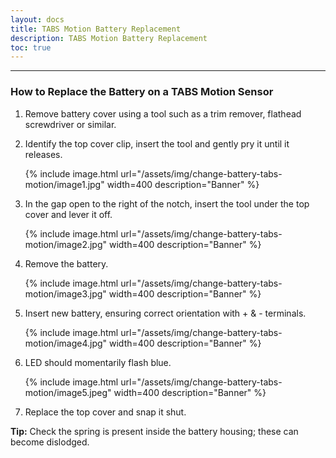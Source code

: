 ```yaml
---    
layout: docs    
title: TABS Motion Battery Replacement    
description: TABS Motion Battery Replacement    
toc: true    
---    
```

---------------------------------------    
### How to Replace the Battery on a TABS Motion Sensor    
  
1. Remove battery cover using a tool such as a trim remover, flathead screwdriver or similar.
  
2. Identify the top cover clip, insert the tool and gently pry it until it releases. 

   {% include image.html url="/assets/img/change-battery-tabs-motion/image1.jpg" width=400 description="Banner" %}  
  
3. In the gap open to the right of the notch, insert the tool under the top cover and lever it off.

   {% include image.html url="/assets/img/change-battery-tabs-motion/image2.jpg" width=400 description="Banner" %}  
  
4. Remove the battery.

   {% include image.html url="/assets/img/change-battery-tabs-motion/image3.jpg" width=400 description="Banner" %}  
  
5. Insert new battery, ensuring correct orientation with + & - terminals.

   {% include image.html url="/assets/img/change-battery-tabs-motion/image4.jpg" width=400 description="Banner" %}  
  
6. LED should momentarily flash blue.

   {% include image.html url="/assets/img/change-battery-tabs-motion/image5.jpeg" width=400 description="Banner" %}  
  
7. Replace the top cover and snap it shut.
  
**Tip:** Check the spring is present inside the battery housing; these can become dislodged.  